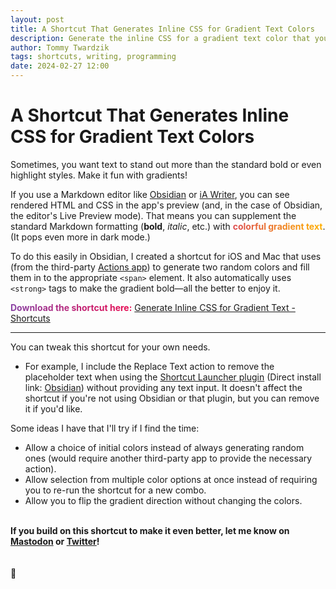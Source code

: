 ```yaml
---
layout: post
title: A Shortcut That Generates Inline CSS for Gradient Text Colors
description: Generate the inline CSS for a gradient text color that you can use in any text editor that supports it.
author: Tommy Twardzik
tags: shortcuts, writing, programming
date: 2024-02-27 12:00
---
```


# A Shortcut That Generates Inline CSS for Gradient Text Colors

Sometimes, you want text to stand out more than the standard bold or even highlight styles. Make it fun with gradients!

If you use a Markdown editor like <a href="https://obsidian.md/" target="_blank" rel="noopener noreferrer">Obsidian</a> or <a href="https://apps.apple.com/app/ia-writer/id775737590" target="_blank" rel="noopener noreferrer">iA Writer</a>, you can see rendered HTML and CSS in the app's preview (and, in the case of Obsidian, the editor's Live Preview mode). That means you can supplement the standard Markdown formatting (**bold**, _italic_, etc.) with <span style="background: linear-gradient(to left, #ffb000 0%, #dd4c4f 100%); -webkit-background-clip: text; -webkit-text-fill-color: transparent; display: inline-block"><strong>colorful gradient text</strong></span>. (It pops even more in dark mode.)

To do this easily in Obsidian, I created a shortcut for iOS and Mac that uses  (from the third-party [Actions app](https://apps.apple.com/app/actions/id1586435171)) to generate two random colors and fill them in to the appropriate `<span>` element. It also automatically uses `<strong>` tags to make the gradient bold—all the better to enjoy it.

<span style="background: linear-gradient(to right, #8943a5 0%, #e80b51 100%); -webkit-background-clip: text; -webkit-text-fill-color: transparent; display: inline-block"><strong>Download the shortcut here:</strong></span> [Generate Inline CSS for Gradient Text - Shortcuts](https://www.icloud.com/shortcuts/05f59db2df334803ac598a7ef47e078a) 

***

You can tweak this shortcut for your own needs.

- For example, I include the Replace Text action to remove the placeholder text when using the <a href="https://github.com/macstories/obsidian-shortcut-launcher" target="_blank" rel="noopener noreferrer">Shortcut Launcher plugin</a> (Direct install link: <a href="obsidian://show-plugin?id=obsidian-shortcut-launcher">Obsidian</a>) without providing any text input. It doesn't affect the shortcut if you're not using Obsidian or that plugin, but you can remove it if you'd like.

Some ideas I have that I'll try if I find the time:

- Allow a choice of initial colors instead of always generating random ones (would require another third-party app to provide the necessary action).
- Allow selection from multiple color options at once instead of requiring you to re-run the shortcut for a new combo.
- Allow you to flip the gradient direction without changing the colors.

<br>
<strong>If you build on this shortcut to make it even better, let me know on <a href="https://mstdn.social/@ttwardz" target="_blank" rel="noopener noreferrer">Mastodon</a> or <a href="https://twitter.com/ttwardz" target="_blank" rel="noopener noreferrer">Twitter</a>!</strong>

<br>
<br>
<br>
📱

